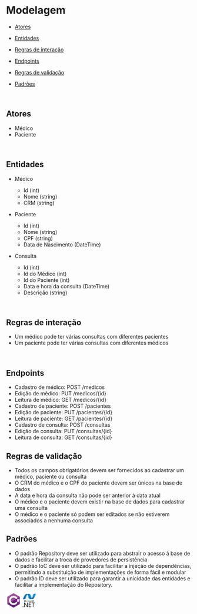 
# Modelagem

- [Atores](#atores)

- [Entidades](#entidades)

- [Regras de interação](#regras-de-interação)

- [Endpoints](#endpoints)

- [Regras de validação](#regras-de-validação)

- [Padrões](#padrões)

<br>

## Atores 
* Médico
* Paciente
<br>

## Entidades
* Médico
   * Id (int)
   * Nome (string)
   * CRM (string)

* Paciente
   * Id (int)
   * Nome (string)
   * CPF (string)
   * Data de Nascimento (DateTime)

* Consulta
   *  Id (int)
   *  Id do Médico (int)
   *  Id do Paciente (int)
   *  Data e hora da consulta (DateTime)
   *  Descrição (string)
<br>

## Regras de interação
* Um médico pode ter várias consultas com diferentes pacientes
* Um paciente pode ter várias consultas com diferentes médicos
<br>

## Endpoints
* Cadastro de médico: POST /medicos
* Edição de médico: PUT /medicos/{id}
* Leitura de médico: GET /medicos/{id}
* Cadastro de paciente: POST /pacientes
* Edição de paciente: PUT /pacientes/{id}
* Leitura de paciente: GET /pacientes/{id}
* Cadastro de consulta: POST /consultas
* Edição de consulta: PUT /consultas/{id}
* Leitura de consulta: GET /consultas/{id}

## Regras de validação
* Todos os campos obrigatórios devem ser fornecidos ao cadastrar um médico, paciente ou consulta
* O CRM do médico e o CPF do paciente devem ser únicos na base de dados
* A data e hora da consulta não pode ser anterior à data atual
* O médico e o paciente devem existir na base de dados para cadastrar uma consulta
* O médico e o paciente só podem ser editados se não estiverem associados a nenhuma consulta

## Padrões
* O padrão Repository deve ser utilizado para abstrair o acesso à base de dados e facilitar a troca de provedores de persistência
* O padrão IoC deve ser utilizado para facilitar a injeção de dependências, permitindo a substituição de implementações de forma fácil e modular
* O padrão ID deve ser utilizado para garantir a unicidade das entidades e facilitar a implementação do Repository.

<a href="https://www.w3schools.com/cs/" target="_blank" rel="noreferrer"> <img src="https://raw.githubusercontent.com/devicons/devicon/master/icons/csharp/csharp-original.svg" alt="csharp" width="40" height="40"/></a>
<a href="https://dotnet.microsoft.com/" target="_blank" rel="noreferrer"> <img src="https://raw.githubusercontent.com/devicons/devicon/master/icons/dot-net/dot-net-original-wordmark.svg" alt="dotnet" width="40" height="40"/></a>